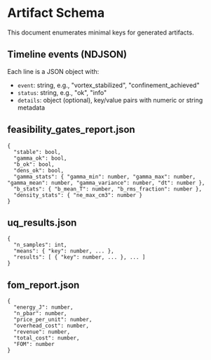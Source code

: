 # Artifact Schema

This document enumerates minimal keys for generated artifacts.

## Timeline events (NDJSON)
Each line is a JSON object with:
- `event`: string, e.g., "vortex_stabilized", "confinement_achieved"
- `status`: string, e.g., "ok", "info"
- `details`: object (optional), key/value pairs with numeric or string metadata

## feasibility_gates_report.json
```
{
  "stable": bool,
  "gamma_ok": bool,
  "b_ok": bool,
  "dens_ok": bool,
  "gamma_stats": { "gamma_min": number, "gamma_max": number, "gamma_mean": number, "gamma_variance": number, "dt": number },
  "b_stats": { "b_mean_T": number, "b_rms_fraction": number },
  "density_stats": { "ne_max_cm3": number }
}
```

## uq_results.json
```
{
  "n_samples": int,
  "means": { "key": number, ... },
  "results": [ { "key": number, ... }, ... ]
}
```

## fom_report.json
```
{
  "energy_J": number,
  "n_pbar": number,
  "price_per_unit": number,
  "overhead_cost": number,
  "revenue": number,
  "total_cost": number,
  "FOM": number
}
```
